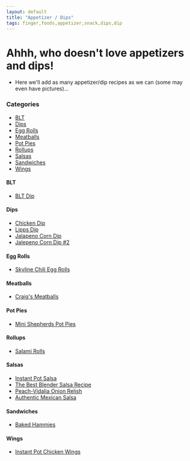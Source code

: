 ```yaml
---
layout: default
title: "Appetizer / Dips"
tags: finger,foods,appetizer,snack,dips,dip
---
```

# Ahhh, who doesn't love appetizers and dips!
* Here we'll add as many appetizer/dip recipes as we can (some may even have pictures)...

### Categories
<!-- TOC depthFrom:4 depthTo:6 withLinks:1 updateOnSave:1 orderedList:0 -->

- [BLT](#blt)
- [Dips](#dips)
- [Egg Rolls](#egg-rolls)
- [Meatballs](#meatballs)
- [Pot Pies](#pot-pies)
- [Rollups](#rollups)
- [Salsas](#salsas)
- [Sandwiches](#sandwiches)
- [Wings](#wings)

<!-- /TOC -->

#### BLT
* [BLT Dip]({{site.github.url}}/AppetizerDips/BLTDip/index.html)

#### Dips
* [Chicken Dip]({{site.github.url}}/AppetizerDips/ChickenDip/index.html)
* [Lipps Dip]({{site.github.url}}/AppetizerDips/LippsDip/index.html)
* [Jalapeno Corn Dip]({{site.github.url}}/AppetizerDips/JalapenoCornDip/index.html)
* [Jalepeno Corn Dip #2]({{site.github.url}}/AppetizerDips/JalapenoCornDip2/index.html)

#### Egg Rolls
* [Skyline Chili Egg Rolls]({{site.github.url}}/AppetizerDips/SkylineChiliEggRolls/index.html)

#### Meatballs
* [Craig's Meatballs]({{site.github.url}}/AppetizerDips/TheCraigsMeatballs/index.html)

#### Pot Pies
* [Mini Shepherds Pot Pies]({{site.github.url}}/AppetizerDips/MiniShepherdsPotPies/index.html)

#### Rollups
* [Salami Rolls]({{site.github.url}}/AppetizerDips/SalamiRolls/index.html)

#### Salsas
* [Instant Pot Salsa]({{site.github.url}}/AppetizerDips/InstantPotSalsa/index.html)
* [The Best Blender Salsa Recipe]({{site.github.url}}/AppetizerDips/TheBestBlenderSalsa/index.html)
* [Peach-Vidalia Onion Relish]({{site.github.url}}/AppetizerDips/PeachVidaliaOnionRelish/index.html)
* [Authentic Mexican Salsa]({{site.github.url}}/AppetizerDips/AuthenticMexicanSalsa/index.htnml)

#### Sandwiches
* [Baked Hammies]({{site.github.url}}/AppetizerDips/BakedHammies/index.html)

#### Wings
* [Instant Pot Chicken Wings]({{site.github.url}}/AppetizerDips/InstantPotChickenWings/index.html)
